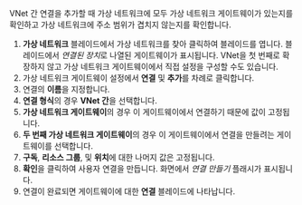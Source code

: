 VNet 간 연결을 추가할 때 가상 네트워크에 모두 가상 네트워크 게이트웨이가 있는지를 확인하고 가상 네트워크에 주소 범위가 겹치지 않는지를 확인합니다.

1. **가상 네트워크** 블레이드에서 가상 네트워크를 찾아 클릭하여 블레이드를 엽니다. 블레이드에서 *연결된 장치*로 나열된 게이트웨이가 표시됩니다. VNet을 첫 번째로 확장하지 않고 가상 네트워크 게이트웨이에서 직접 설정을 구성할 수도 있습니다.
2. 가상 네트워크 게이트웨이 설정에서 **연결** 및 **추가**를 차례로 클릭합니다.
3. 연결의 **이름**을 지정합니다. 
4. **연결 형식**의 경우 **VNet 간**을 선택합니다.
5. **가상 네트워크 게이트웨이**의 경우 이 게이트웨이에서 연결하기 때문에 값이 고정됩니다.
6. **두 번째 가상 네트워크 게이트웨이**의 경우 이 게이트웨이에서 연결을 만들려는 게이트웨이를 선택합니다.
7. **구독**, **리소스 그룹**, 및 **위치**에 대한 나머지 값은 고정됩니다.
8. **확인**을 클릭하여 사용자 연결을 만듭니다. 화면에서 *연결 만들기* 플래시가 표시됩니다.
9. 연결이 완료되면 게이트웨이에 대한 **연결** 블레이드에 나타납니다.

<!---HONumber=AcomDC_0107_2016-->